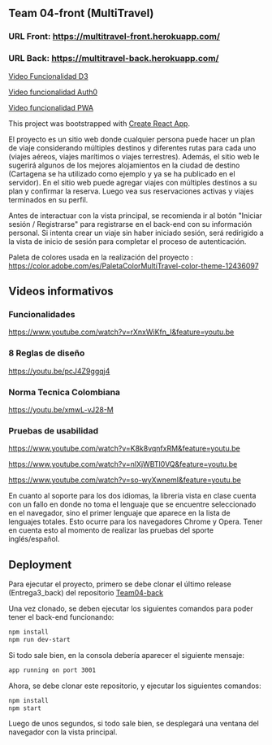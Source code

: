 ## Team 04-front (MultiTravel)

### URL Front: https://multitravel-front.herokuapp.com/
### URL Back: https://multitravel-back.herokuapp.com/

[Video Funcionalidad D3](https://uniandes-my.sharepoint.com/personal/ms_osorio_uniandes_edu_co/_layouts/15/onedrive.aspx?id=%2Fpersonal%2Fms_osorio_uniandes_edu_co%2FDocuments%2FMultiTravel%20-%20Mozilla%20Firefox%202019-05-19%2012-44-55%2Emp4&parent=%2Fpersonal%2Fms_osorio_uniandes_edu_co%2FDocuments&cid=5e801779-941f-468b-90a7-d8bd157ac75e)

[Video funcionalidad Auth0]()

[Video funcionalidad PWA](https://uniandes-my.sharepoint.com/:v:/g/personal/a_garcia13_uniandes_edu_co/EVIvkzj37OJCmqLlEr9IM64BopT7zD-DcPyKDFktuCj-7Q?e=pPXjz1)


This project was bootstrapped with [Create React App](https://github.com/facebook/create-react-app).

El proyecto es un sitio web donde cualquier persona puede hacer un plan de viaje considerando múltiples destinos y diferentes rutas para cada uno (viajes aéreos, viajes marítimos o viajes terrestres). Además, el sitio web le sugerirá algunos de los mejores alojamientos en la ciudad de destino (Cartagena se ha utilizado como ejemplo y ya se ha publicado en el servidor). En el sitio web puede agregar viajes con múltiples destinos a su plan y confirmar la reserva. Luego vea sus reservaciones activas y viajes terminados en su perfil.

Antes de interactuar con la vista principal, se recomienda ir al botón "Iniciar sesión / Registrarse" para registrarse en el back-end con su información personal. Si intenta crear un viaje sin haber iniciado sesión, será redirigido a la vista de inicio de sesión para completar el proceso de autenticación.

Paleta de colores usada en la realización del proyecto : https://color.adobe.com/es/PaletaColorMultiTravel-color-theme-12436097


## Videos informativos

### Funcionalidades
https://www.youtube.com/watch?v=rXnxWiKfn_I&feature=youtu.be

### 8 Reglas de diseño
https://youtu.be/pcJ4Z9ggqj4

### Norma Tecnica Colombiana
https://youtu.be/xmwL-vJ28-M

### Pruebas de usabilidad
https://www.youtube.com/watch?v=K8k8vqnfxRM&feature=youtu.be

https://www.youtube.com/watch?v=nlXjWBTl0VQ&feature=youtu.be

https://www.youtube.com/watch?v=so-wyXwnemI&feature=youtu.be

En cuanto al soporte para los dos idiomas, la libreria vista en clase cuenta con un fallo en donde no toma el lenguaje que se encuentre seleccionado en el navegador, sino el primer lenguaje que aparece en la lista de lenguajes totales. Esto ocurre para los navegadores Chrome y Opera. Tener en cuenta esto al momento de realizar las pruebas del sporte inglés/español.

## Deployment

Para ejecutar el proyecto, primero se debe clonar el último release (Entrega3_back) del repositorio [Team04-back](https://github.com/isis3710-uniandes/Team04-back)

Una vez clonado, se deben ejecutar los siguientes comandos para poder tener el back-end funcionando:

```bash
npm install
npm run dev-start
```
Si todo sale bien, en la consola debería aparecer el siguiente mensaje:

```bash
app running on port 3001
```
Ahora, se debe clonar este repositorio, y ejecutar los siguientes comandos:

```bash
npm install
npm start
```
Luego de unos segundos, si todo sale bien, se desplegará una ventana del navegador con la vista principal.
